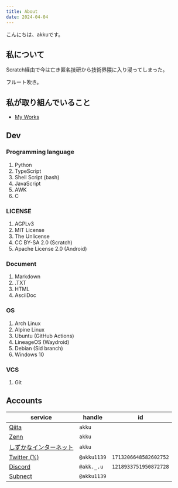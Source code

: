 ```yaml
---
title: About
date: 2024-04-04
---
```


こんにちは、akkuです。


## 私について

Scratch経由で今は亡き匿名技研から技術界隈に入り浸ってしまった。

フルート吹き。


## 私が取り組んでいること

- [My Works](/works)


## Dev

### Programming language

1. Python
2. TypeScript
3. Shell Script (bash)
4. JavaScript
5. AWK
6. C

### LICENSE

1. AGPLv3
2. MIT License
3. The Unlicense
4. CC BY-SA 2.0 (Scratch)
5. Apache License 2.0 (Android)

### Document

1. Markdown
2. .TXT
3. HTML
4. AsciiDoc

### OS

1. Arch Linux
2. Alpine Linux
3. Ubuntu (GitHub Actions)
4. LineageOS (Waydroid)
5. Debian (Sid branch)
6. Windows 10

### VCS

1. Git


## Accounts

| service | handle | id |
| --- | --- | --- |
| [Qiita](https://qiita.com/akku) | `akku` | |
| [Zenn](https://zenn.dev/akku) | `akku` | |
| [しずかなインターネット](https://sizu.me/akku) | `akku` | |
| [Twitter (𝕏)](http://x.com/akku1139) | `@akku1139` | `1713206648582602752` |
| [Discord](https://discordapp.com/users/1218933751950872728) | `@akk._.u` | `1218933751950872728` |
| [Subnect](https://subnect.com/profiles/akku1139) | `@akku1139` | |
